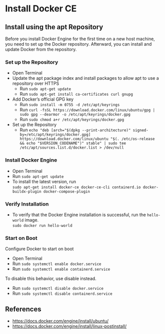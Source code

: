 # Install Docker CE

## Install using the apt Repository

Before you install Docker Engine for the first time on a new host machine, you need to set up the Docker repository. Afterward, you can install and update Docker from the repository.

### Set up the Repository

* Open Terminal
* Update the apt package index and install packages to allow apt to use a repository over HTTPS
  * Run `sudo apt-get update`
  * Run `sudo apt-get install ca-certificates curl gnupg`
* Add Docker’s official GPG key
  * Run `sudo install -m 0755 -d /etc/apt/keyrings`
  * Run `curl -fsSL https://download.docker.com/linux/ubuntu/gpg | sudo gpg --dearmor -o /etc/apt/keyrings/docker.gpg`
  * Run `sudo chmod a+r /etc/apt/keyrings/docker.gpg`
* Set up the Repository
  * Run `echo "deb [arch="$(dpkg --print-architecture)" signed-by=/etc/apt/keyrings/docker.gpg] https://download.docker.com/linux/ubuntu "$(. /etc/os-release && echo "$VERSION_CODENAME")" stable" | sudo tee /etc/apt/sources.list.d/docker.list > /dev/null`

### Install Docker Engine

* Open Terminal
* Run `sudo apt-get update`
* To install the latest version, run  
  `sudo apt-get install docker-ce docker-ce-cli containerd.io docker-buildx-plugin docker-compose-plugin`

### Verify Installation

* To verify that the Docker Engine installation is successful, run the `hello-world` image.  
  `sudo docker run hello-world`

### Start on Boot

Configure Docker to start on boot

* Open Terminal
* Run `sudo systemctl enable docker.service`
* Run `sudo systemctl enable containerd.service`

To disable this behavior, use disable instead.

* Run `sudo systemctl disable docker.service`
* Run `sudo systemctl disable containerd.service`

## References

* <https://docs.docker.com/engine/install/ubuntu/>
* <https://docs.docker.com/engine/install/linux-postinstall/>
